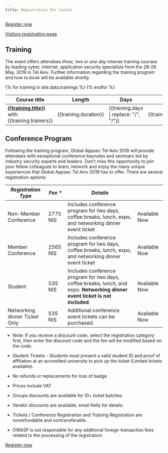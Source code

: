 ```yaml
---
title: Registration For Locals
---
```


<a class="registerbutton" href="https://knasim.herokuapp.com/owasp2019/Locals/register">Register now</a>

<a class="registerbutton" href="/registration/index">Visitors registration page</a>

## Training

The event offers attendees _three, two or one day_ intense training courses by leading cyber, internet, application security specialists from the 26-28 May, 2019 in Tel Aviv. Further information regarding the training program and how to book will be available shortly.

<table>
	<thead>
		<tr><th>Course title</th><th>Length</th><th>Days</th><th>Cost</th></tr>
	</thead>
	<tbody>
{% for training in site.data.trainings %}
    <tr>
    	<td><strong><a href="{{training.url}}">{{training.title}}</a></strong> with {{training.trainers}} </td>
     	<td>{{training.duration}} </td>
    	<td>{{training.days | replace: "/", "/<wbr>"}} </td>
    	<td class="price">{{training.localprice}}</td>
    </tr>
{% endfor %}
	</tbody>
</table>

## Conference Program

Following the training program, Global Appsec Tel Aviv 2019 will provide attendees with exceptional conference keynotes and seminars led by industry security experts and leaders.
Don’t miss this opportunity to join your fellow colleagues to learn, network and enjoy the many unique experiences that Global Appsec Tel Aviv 2019 has to offer.
There are several registration options:

<table>
  <thead>
    <tr>
      <th><em>Registration Type</em></th>
      <th><em>Fee</em> *</th>
      <th><em>Details</em></th>
      <th> </th>
    </tr>
  </thead>
  <tbody>
    <tr>
      <td>Non-Member Conference</td>
      <td class="price">2775 NIS</td>
      <td>Includes conference program for two days, coffee breaks, lunch, expo, and networking dinner event ticket</td>
      <td>Available Now</td>
    </tr>
    <tr>
      <td>Member Conference</td>
      <td class="price">2565 NIS</td>
      <td>Includes conference program for two days, coffee breaks, lunch, expo, and networking dinner event ticket</td>
      <td>Available Now</td>
    </tr>
    <tr>
      <td>Student</td>
      <td class="price">535 NIS</td>
      <td>Includes conference program for two days, coffee breaks, lunch, and expo. <strong>Networking dinner event ticket is not included</strong>.</td>
      <td>Available Now</td>
    </tr>
    <tr>
      <td>Networking dinner Ticket Only</td>
      <td class="price">535 NIS</td>
      <td>Additional conference event tickets can be purchased.</td>
      <td>Available Now</td>
    </tr>
  </tbody>
</table>


* Note: If you receive a discount code, select the registration category first, then enter the discount code and the fee will be modified based on the code.

*	Student Tickets – Students must present a valid student ID and proof of affiliation at an accredited university to pick up the ticket (Limited tickets available).
*	No refunds or replacements for loss of badge
* Prices include VAT
*	Groups discounts are available for 10+ ticket batches
*	Vendor discounts are available, email Kelly for details.
*	Tickets / Conference Registration and Training Registration are nonrefundable and nontransferable.
* OWASP is not responsible for any additional foreign transaction fees related to the processing of the registration.

<a class="registerbutton" href="https://knasim.herokuapp.com/owasp2019/Locals/register">Register now</a>

